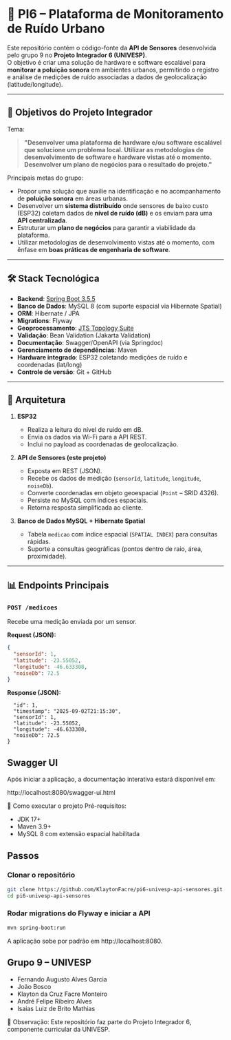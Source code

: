 # 📡 PI6 – Plataforma de Monitoramento de Ruído Urbano

Este repositório contém o código-fonte da **API de Sensores** desenvolvida pelo grupo 9 no **Projeto Integrador 6 (UNIVESP)**.  
O objetivo é criar uma solução de hardware e software escalável para **monitorar a poluição sonora** em ambientes urbanos, permitindo o registro e análise de medições de ruído associadas a dados de geolocalização (latitude/longitude).

---

## 🎯 Objetivos do Projeto Integrador

Tema:
> **"Desenvolver uma plataforma de hardware e/ou software escalável que solucione um problema local. Utilizar as metodologias de desenvolvimento de software e hardware vistas até o momento. Desenvolver um plano de negócios para o resultado do projeto."**

Principais metas do grupo:
- Propor uma solução que auxilie na identificação e no acompanhamento de **poluição sonora** em áreas urbanas.
- Desenvolver um **sistema distribuído** onde sensores de baixo custo (ESP32) coletam dados de **nível de ruído (dB)** e os enviam para uma **API centralizada**.
- Estruturar um **plano de negócios** para garantir a viabilidade da plataforma.
- Utilizar metodologias de desenvolvimento vistas até o momento, com ênfase em **boas práticas de engenharia de software**.

---

## 🛠️ Stack Tecnológica

- **Backend**: [Spring Boot 3.5.5](https://spring.io/projects/spring-boot)
- **Banco de Dados**: MySQL 8 (com suporte espacial via Hibernate Spatial)
- **ORM**: Hibernate / JPA
- **Migrations**: Flyway
- **Geoprocessamento**: [JTS Topology Suite](https://locationtech.github.io/jts/)
- **Validação**: Bean Validation (Jakarta Validation)
- **Documentação**: Swagger/OpenAPI (via Springdoc)
- **Gerenciamento de dependências**: Maven
- **Hardware integrado**: ESP32 coletando medições de ruído e coordenadas (lat/long)
- **Controle de versão**: Git + GitHub

---

## 📐 Arquitetura

1. **ESP32**
    - Realiza a leitura do nível de ruído em dB.
    - Envia os dados via Wi-Fi para a API REST.
    - Inclui no payload as coordenadas de geolocalização.

2. **API de Sensores (este projeto)**
    - Exposta em REST (JSON).
    - Recebe os dados de medição (`sensorId`, `latitude`, `longitude`, `noiseDb`).
    - Converte coordenadas em objeto geoespacial (`Point` – SRID 4326).
    - Persiste no MySQL com índices espaciais.
    - Retorna resposta simplificada ao cliente.

3. **Banco de Dados MySQL + Hibernate Spatial**
    - Tabela `medicao` com índice espacial (`SPATIAL INDEX`) para consultas rápidas.
    - Suporte a consultas geográficas (pontos dentro de raio, área, proximidade).

---

## 📊 Endpoints Principais

### `POST /medicoes`
Recebe uma medição enviada por um sensor.

**Request (JSON):**
```json
{
  "sensorId": 1,
  "latitude": -23.55052,
  "longitude": -46.633308,
  "noiseDb": 72.5
}
```

**Response (JSON):**
```json{
  "id": 1,
  "timestamp": "2025-09-02T21:15:30",
  "sensorId": 1,
  "latitude": -23.55052,
  "longitude": -46.633308,
  "noiseDb": 72.5
}
```

## Swagger UI

Após iniciar a aplicação, a documentação interativa estará disponível em:

http://localhost:8080/swagger-ui.html

🚀 Como executar o projeto
Pré-requisitos:

- JDK 17+
- Maven 3.9+
- MySQL 8 com extensão espacial habilitada

## Passos
### Clonar o repositório
```bash
git clone https://github.com/KlaytonFacre/pi6-univesp-api-sensores.git
cd pi6-univesp-api-sensores
```

### Rodar migrations do Flyway e iniciar a API
```bash
mvn spring-boot:run
```
A aplicação sobe por padrão em http://localhost:8080.

## Grupo 9 – UNIVESP

- Fernando Augusto Alves Garcia
- João Bosco
- Klayton da Cruz Facre Monteiro
- André Felipe Ribeiro Alves
- Isaias Luiz de Brito Mathias

📖 Observação: Este repositório faz parte do Projeto Integrador 6, componente curricular da UNIVESP.